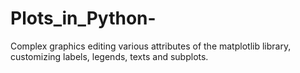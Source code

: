 # Plots_in_Python-
Complex graphics editing various attributes of the matplotlib library, customizing labels, legends, texts and subplots.
